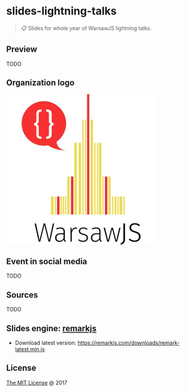 # slides-lightning-talks

> :clipboard: Slides for whole year of WarsawJS lightning talks.

## Preview

TODO

## Organization logo

![](./images/warsawjs/logo-white-400x400.jpg)

## Event in social media

TODO

## Sources

TODO

## Slides engine: [remarkjs](http://remarkjs.com)

* Download latest version: https://remarkjs.com/downloads/remark-latest.min.js

## License

[The MIT License](http://piecioshka.mit-license.org) @ 2017
